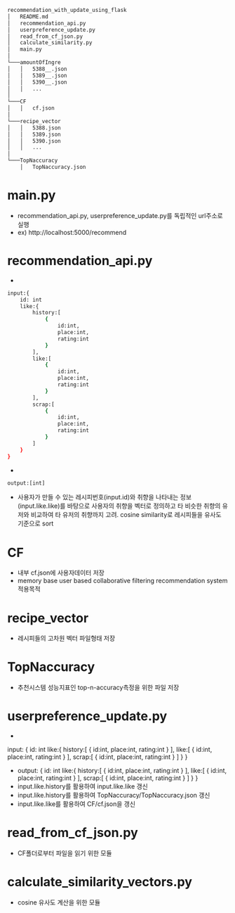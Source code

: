```bash
recommendation_with_update_using_flask
│   README.md
│   recommendation_api.py
│   userpreference_update.py
│   read_from_cf_json.py
│   calculate_similarity.py
│   main.py
│ 
└───amountOfIngre
│   │   5388__.json
│   │   5389__.json
│   │   5390__.json
│   │   ...
│   
└───CF
│   │   cf.json
│   
└───recipe_vector
│   │   5388.json
│   │   5389.json
│   │   5390.json
│   │   ...
│
└───TopNaccuracy
    │   TopNaccuracy.json

```
# main.py
- recommendation_api.py, userpreference_update.py를 독립적인 url주소로 실행
- ex) http://localhost:5000/recommend

# recommendation_api.py
- 
```bash
input:{
    id: int
    like:{
        history:[
            {
                id:int,
                place:int,
                rating:int
            }
        ],
        like:[
            {
                id:int,
                place:int,
                rating:int
            }
        ],
        scrap:[
            {
                id:int,
                place:int,
                rating:int
            }
        ]
    }
}
```
- 
```bash
output:[int]
```
- 사용자가 만들 수 있는 레시피번호(input.id)와 취향을 나타내는 정보(input.like.like)를 바탕으로 사용자의 취향을 벡터로 정의하고 
타 비슷한 취향의 유저와 비교하여 타 유저의 취향까지 고려. cosine similarity로 레시피들을 유사도 기준으로 sort

# CF
- 내부 cf.json에 사용자데이터 저장
- memory base user based collaborative filtering recommendation system 적용목적

# recipe_vector
- 레시피들의 고차원 벡터 파일형태 저장

# TopNaccuracy
- 추천시스템 성능지표인 top-n-accuracy측정을 위한 파일 저장


# userpreference_update.py
- 
input: {
    id: int
    like:{
        history:[
            {
                id:int,
                place:int,
                rating:int
            }
        ],
        like:[
            {
                id:int,
                place:int,
                rating:int
            }
        ],
        scrap:[
            {
                id:int,
                place:int,
                rating:int
            }
        ]
    }
}

- output: {
    id: int
    like:{
        history:[
            {
                id:int,
                place:int,
                rating:int
            }
        ],
        like:[
            {
                id:int,
                place:int,
                rating:int
            }
        ],
        scrap:[
            {
                id:int,
                place:int,
                rating:int
            }
        ]
    }
}
- input.like.history를 활용하여 input.like.like 갱신
- input.like.history를 활용하여 TopNaccuracy/TopNaccuracy.json 갱신
- input.like.like를 활용하여 CF/cf.json을 갱신


# read_from_cf_json.py
- CF폴더로부터 파일을 읽기 위한 모듈

# calculate_similarity_vectors.py
- cosine 유사도 계산을 위한 모듈